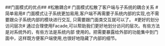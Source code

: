 ##门面模式的优点##
#松散耦合#
门面模式松散了客户端与子系统的耦合关系
#简单易用#
门面模式让子系统更加易用,客户端不再需要子系统内部的实现,也不需要跟众子系统内部的模块进行交互,
只需要跟门面类交互就可以了。
#更好的划分访问层次#
通过合理使用Facade,可以帮助我们更好地划分访问的层次。有些方法是对系统外的，有些方法是系统内部
使用的。把需要暴露给外部的功能集中到门面中，这样既方便客户端使用,也很好地隐藏了内部的细节。